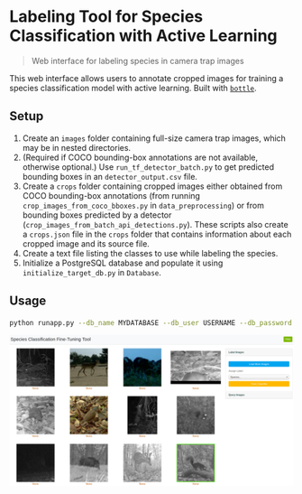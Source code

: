 # Labeling Tool for Species Classification with Active Learning
> Web interface for labeling species in camera trap images

This web interface allows users to annotate cropped images for training a species classification model with active learning. Built with [`bottle`](https://bottlepy.org/docs/dev/).

## Setup
1. Create an `images` folder containing full-size camera trap images, which may be in nested directories.
2. (Required if COCO bounding-box annotations are not available, otherwise optional.) Use `run_tf_detector_batch.py` to get predicted bounding boxes in an `detector_output.csv` file.
3. Create a `crops` folder containing cropped images either obtained from COCO bounding-box annotations (from running `crop_images_from_coco_bboxes.py` in `data_preprocessing`) or from bounding boxes predicted by a detector (`crop_images_from_batch_api_detections.py`). These scripts also create a `crops.json` file in the `crops` folder that contains information about each cropped image and its source file.
4. Create a text file listing the classes to use while labeling the species.
5. Initialize a PostgreSQL database and populate it using `initialize_target_db.py` in `Database`.

## Usage
```bash
python runapp.py --db_name MYDATABASE --db_user USERNAME --db_password PASSWORD --crop_dir PATH_TO_CROPS --class_list class_lists/MYCLASSLIST.TXT --embedding_checkpoint PATH_TO_EMBEDDING_MODEL --checkpoint_dir PATH_TO_OUTPUT_CHECKPOINT_DIR
```

![WebUI](https://github.com/microsoft/CameraTraps/blob/amrita/research/active_learning/labeling_tool/labeling_tool.png)